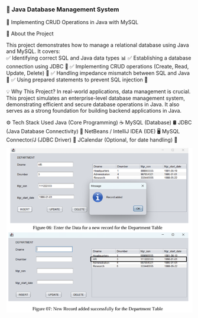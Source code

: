  ### 🚀 Java Database Management System
 
🔹 Implementing CRUD Operations in Java with MySQL

📌 About the Project

This project demonstrates how to manage a relational database using Java and MySQL. It covers:  
✅ Identifying correct SQL and Java data types 📊
✅ Establishing a database connection using JDBC 🔗
✅ Implementing CRUD operations (Create, Read, Update, Delete) 📝
✅ Handling impedance mismatch between SQL and Java 🚧
✅ Using prepared statements to prevent SQL injection 🔐

💡 Why This Project?
In real-world applications, data management is crucial. This project simulates an enterprise-level database management system, demonstrating efficient and secure database operations in Java. 
It also serves as a strong foundation for building backend applications in Java.

⚙️ Tech Stack Used
Java (Core Programming) ☕
MySQL (Database) 🛢️
JDBC (Java Database Connectivity) 🔗
NetBeans / IntelliJ IDEA (IDE) 🖥️
MySQL Connector/J (JDBC Driver) 📡
JCalendar (Optional, for date handling) 📅

![Alt](Db_Illustration.png)
